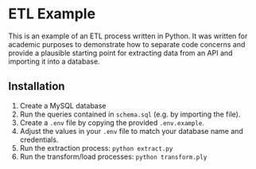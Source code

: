 # ETL Example

This is an example of an ETL process written in Python. It was written for academic purposes to demonstrate how to separate code concerns and provide a plausible starting point for extracting data from an API and importing it into a database.

## Installation

1. Create a MySQL database
2. Run the queries contained in `schema.sql` (e.g. by importing the file).
3. Create a `.env` file by copying the provided `.env.example`.
4. Adjust the values in your `.env` file to match your database name and credentials.
5. Run the extraction process: `python extract.py`
6. Run the transform/load processes: `python transform.ply` 
